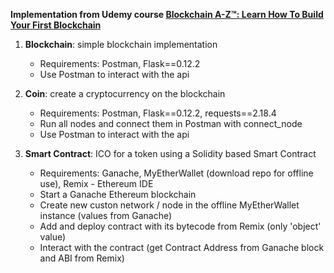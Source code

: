 **Implementation from Udemy course [Blockchain A-Z™: Learn How To Build Your First Blockchain](https://www.udemy.com/course/build-your-blockchain-az/)**

1) **Blockchain**: simple blockchain implementation
    * Requirements: Postman, Flask==0.12.2
    * Use Postman to interact with the api
    
2) **Coin**: create a cryptocurrency on the blockchain
    * Requirements: Postman, Flask==0.12.2, requests==2.18.4
    * Run all nodes and connect them in Postman with connect_node
    * Use Postman to interact with the api
    
3) **Smart Contract**: ICO for a token using a Solidity based Smart Contract
    * Requirements: Ganache, MyEtherWallet (download repo for offline use), Remix - Ethereum IDE
    * Start a Ganache Ethereum blockchain
    * Create new custon network / node in the offline MyEtherWallet instance (values from Ganache)
    * Add and deploy contract with its bytecode from Remix (only 'object' value)
    * Interact with the contract (get Contract Address from Ganache block and ABI from Remix)
